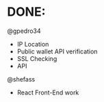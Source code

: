 # DONE:

@gpedro34
- IP Location
- Public wallet API verification
- SSL Checking
- API

@shefass
- React Front-End work
